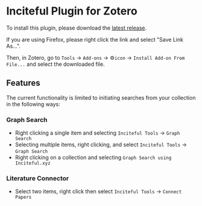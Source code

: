 # Inciteful Plugin for Zotero

To install this plugin, please download the [latest release](https://github.com/inciteful-xyz/inciteful-zotero-plugin/releases/latest/download/inciteful-zotero-plugin.xpi).

If you are using Firefox, please right click the link and select "Save Link As...".

Then, in Zotero, go to `Tools` -> `Add-ons` -> :gear:`icon` -> `Install Add-on From File...` and select the downloaded file.

## Features

The current functionality is limited to initiating searches from your collection in the following ways:

### Graph Search

- Right clicking a single item and selecting `Inciteful Tools` -> `Graph Search`
- Selecting multiple items, right clicking, and select `Inciteful Tools` -> `Graph Search`
- Right clicking on a collection and selecting `Graph Search using Inciteful.xyz`

### Literature Connector

- Select two items, right click then select `Inciteful Tools` -> `Connect Papers`
